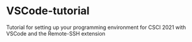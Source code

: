 # VSCode-tutorial
Tutorial for setting up your programming environment for CSCI 2021 with VSCode and the Remote-SSH extension
